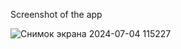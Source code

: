 Screenshot of the app

![Снимок экрана 2024-07-04 115227](https://github.com/Brondee/amo-test/assets/99086730/b00a9754-fe13-4350-b735-fc7d620b2422)
